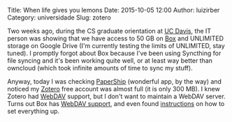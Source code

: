 Title: When life gives you lemons
Date: 2015-10-05 12:00
Author: luizirber
Category: universidade
Slug: zotero

Two weeks ago,
during the CS graduate orientation at [UC Davis][1],
the IT person was showing that we have access to 50 GB on [Box][2] and UNLIMITED storage on Google Drive
(I'm currently testing the limits of UNLIMITED, stay tuned).
I promptly forgot about Box because I've been using Syncthing for file syncing and it's been working quite well,
or at least way better than owncloud (which took infinite amounts of time to sync my stuff).

Anyway,
today I was checking [PaperShip][3] (wonderful app, by the way)
and noticed my [Zotero][4] free account was almost full (it is only 300 MB).
I knew Zotero had [WebDAV][5] support,
but I don't want to maintain a WebDAV server.
Turns out Box has [WebDAV support][6],
and even found [instructions][7] on how to set everything up.

[1]: http://ucdavis.edu
[2]: https://ucdavis.box.com/
[3]: http://www.papershipapp.com/
[4]: https://www.zotero.org/
[5]: https://www.zotero.org/support/sync#webdav
[6]: https://support.box.com/hc/en-us/articles/200519748-Does-Box-support-WebDAV-
[7]: http://guides.library.cornell.edu/zotero_to_Box
